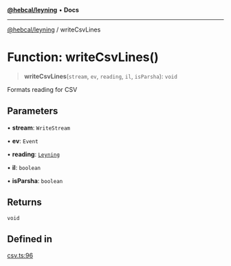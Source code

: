 [**@hebcal/leyning**](../README.md) • **Docs**

***

[@hebcal/leyning](../globals.md) / writeCsvLines

# Function: writeCsvLines()

> **writeCsvLines**(`stream`, `ev`, `reading`, `il`, `isParsha`): `void`

Formats reading for CSV

## Parameters

• **stream**: `WriteStream`

• **ev**: `Event`

• **reading**: [`Leyning`](../type-aliases/Leyning.md)

• **il**: `boolean`

• **isParsha**: `boolean`

## Returns

`void`

## Defined in

[csv.ts:96](https://github.com/hebcal/hebcal-leyning/blob/686daf91ca80e1487976aba775587a09727384c4/src/csv.ts#L96)
